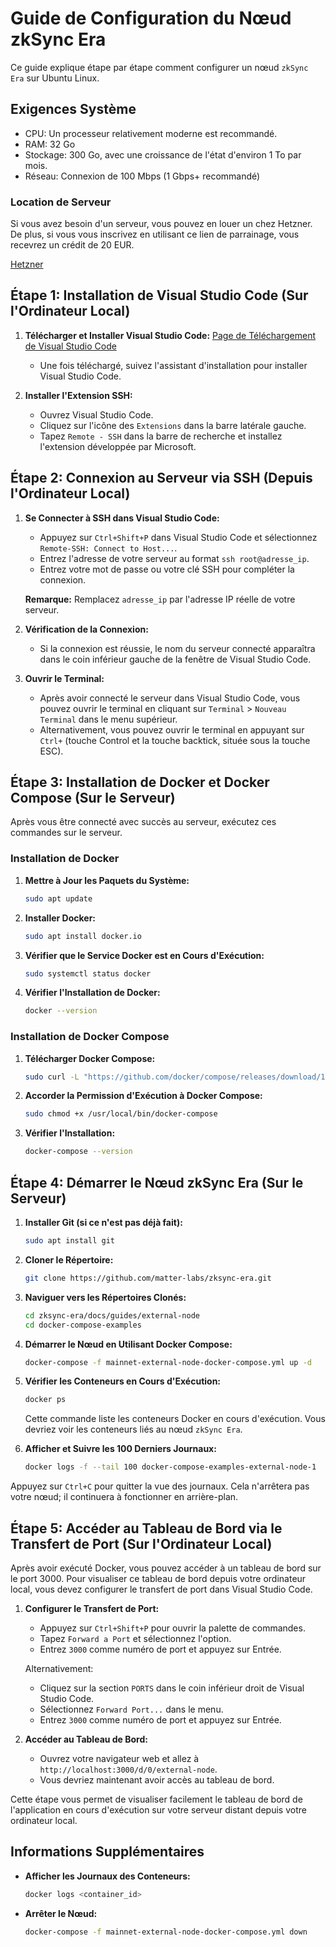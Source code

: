 # Guide de Configuration du Nœud zkSync Era

Ce guide explique étape par étape comment configurer un nœud `zkSync Era` sur Ubuntu Linux.

## Exigences Système

- CPU: Un processeur relativement moderne est recommandé.
- RAM: 32 Go
- Stockage: 300 Go, avec une croissance de l'état d'environ 1 To par mois.
- Réseau: Connexion de 100 Mbps (1 Gbps+ recommandé)

### Location de Serveur

Si vous avez besoin d'un serveur, vous pouvez en louer un chez Hetzner. De plus, si vous vous inscrivez en utilisant ce lien de parrainage, vous recevrez un crédit de 20 EUR.

[Hetzner](https://hetzner.cloud/?ref=fu2umOyLCWhh)

## Étape 1: Installation de Visual Studio Code (Sur l'Ordinateur Local)

1. **Télécharger et Installer Visual Studio Code:**
   [Page de Téléchargement de Visual Studio Code](https://code.visualstudio.com/)

   - Une fois téléchargé, suivez l'assistant d'installation pour installer Visual Studio Code.

2. **Installer l'Extension SSH:**
   - Ouvrez Visual Studio Code.
   - Cliquez sur l'icône des `Extensions` dans la barre latérale gauche.
   - Tapez `Remote - SSH` dans la barre de recherche et installez l'extension développée par Microsoft.

## Étape 2: Connexion au Serveur via SSH (Depuis l'Ordinateur Local)

1. **Se Connecter à SSH dans Visual Studio Code:**

   - Appuyez sur `Ctrl+Shift+P` dans Visual Studio Code et sélectionnez `Remote-SSH: Connect to Host...`.
   - Entrez l'adresse de votre serveur au format `ssh root@adresse_ip`.
   - Entrez votre mot de passe ou votre clé SSH pour compléter la connexion.

   **Remarque:** Remplacez `adresse_ip` par l'adresse IP réelle de votre serveur.

2. **Vérification de la Connexion:**

   - Si la connexion est réussie, le nom du serveur connecté apparaîtra dans le coin inférieur gauche de la fenêtre de Visual Studio Code.

3. **Ouvrir le Terminal:**
   - Après avoir connecté le serveur dans Visual Studio Code, vous pouvez ouvrir le terminal en cliquant sur `Terminal` > `Nouveau Terminal` dans le menu supérieur.
   - Alternativement, vous pouvez ouvrir le terminal en appuyant sur `Ctrl+` (touche Control et la touche backtick, située sous la touche ESC).

## Étape 3: Installation de Docker et Docker Compose (Sur le Serveur)

Après vous être connecté avec succès au serveur, exécutez ces commandes sur le serveur.

### Installation de Docker

1. **Mettre à Jour les Paquets du Système:**

   ```sh
   sudo apt update
   ```

2. **Installer Docker:**

   ```sh
   sudo apt install docker.io
   ```

3. **Vérifier que le Service Docker est en Cours d'Exécution:**

   ```sh
   sudo systemctl status docker
   ```

4. **Vérifier l'Installation de Docker:**

   ```sh
   docker --version
   ```

### Installation de Docker Compose

1. **Télécharger Docker Compose:**

   ```sh
   sudo curl -L "https://github.com/docker/compose/releases/download/1.29.2/docker-compose-$(uname -s)-$(uname -m)" -o /usr/local/bin/docker-compose
   ```

2. **Accorder la Permission d'Exécution à Docker Compose:**
   ```sh
   sudo chmod +x /usr/local/bin/docker-compose
   ```
3. **Vérifier l'Installation:**
   ```sh
   docker-compose --version
   ```

## Étape 4: Démarrer le Nœud zkSync Era (Sur le Serveur)

1. **Installer Git (si ce n'est pas déjà fait):**

   ```sh
   sudo apt install git
   ```

2. **Cloner le Répertoire:**

   ```sh
   git clone https://github.com/matter-labs/zksync-era.git
   ```

3. **Naviguer vers les Répertoires Clonés:**

   ```sh
   cd zksync-era/docs/guides/external-node
   cd docker-compose-examples
   ```

4. **Démarrer le Nœud en Utilisant Docker Compose:**

   ```sh
   docker-compose -f mainnet-external-node-docker-compose.yml up -d
   ```

5. **Vérifier les Conteneurs en Cours d'Exécution:**

   ```sh
   docker ps
   ```

   Cette commande liste les conteneurs Docker en cours d'exécution. Vous devriez voir les conteneurs liés au nœud `zkSync Era`.

6. **Afficher et Suivre les 100 Derniers Journaux:**
   ```sh
   docker logs -f --tail 100 docker-compose-examples-external-node-1
   ```

Appuyez sur `Ctrl+C` pour quitter la vue des journaux. Cela n'arrêtera pas votre nœud; il continuera à fonctionner en arrière-plan.

## Étape 5: Accéder au Tableau de Bord via le Transfert de Port (Sur l'Ordinateur Local)

Après avoir exécuté Docker, vous pouvez accéder à un tableau de bord sur le port 3000. Pour visualiser ce tableau de bord depuis votre ordinateur local, vous devez configurer le transfert de port dans Visual Studio Code.

1. **Configurer le Transfert de Port:**

   - Appuyez sur `Ctrl+Shift+P` pour ouvrir la palette de commandes.
   - Tapez `Forward a Port` et sélectionnez l'option.
   - Entrez `3000` comme numéro de port et appuyez sur Entrée.

   Alternativement:

   - Cliquez sur la section `PORTS` dans le coin inférieur droit de Visual Studio Code.
   - Sélectionnez `Forward Port...` dans le menu.
   - Entrez `3000` comme numéro de port et appuyez sur Entrée.

2. **Accéder au Tableau de Bord:**

   - Ouvrez votre navigateur web et allez à `http://localhost:3000/d/0/external-node`.
   - Vous devriez maintenant avoir accès au tableau de bord.

Cette étape vous permet de visualiser facilement le tableau de bord de l'application en cours d'exécution sur votre serveur distant depuis votre ordinateur local.

## Informations Supplémentaires

- **Afficher les Journaux des Conteneurs:**

  ```sh
  docker logs <container_id>
  ```

- **Arrêter le Nœud:**
  ```sh
  docker-compose -f mainnet-external-node-docker-compose.yml down
  ```
